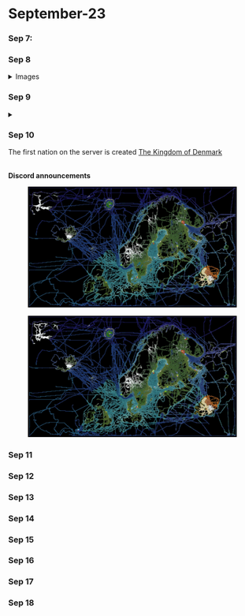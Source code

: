 # September-23

### Sep 7:

### Sep 8

<details>

<summary>Images</summary>

* Server launch
*

**Discord announcements**

<img src="../../../../.gitbook/assets/Screenshot 2023-12-20 130054 (1).png" alt="" data-size="original"> <img src="../../../../.gitbook/assets/image (60).png" alt="" data-size="original"> <img src="../../../../.gitbook/assets/image (67).png" alt="" data-size="original"> <img src="../../../../.gitbook/assets/image (68).png" alt="" data-size="original">

</details>

### Sep 9

<details>

<summary></summary>



</details>

### Sep 10

The first nation on the server is created [The Kingdom of Denmark](../../../../the-world/civilization/nations/absent-nations/denmark.md)

\
**Discord announcements**

<figure><img src="../../../../.gitbook/assets/image (63).png" alt=""><figcaption></figcaption></figure>

<figure><img src="../../../../.gitbook/assets/image (64).png" alt=""><figcaption></figcaption></figure>

### Sep 11

### Sep 12

### Sep 13

### Sep 14

### Sep 15

### Sep 16

### Sep 17

### Sep 18
